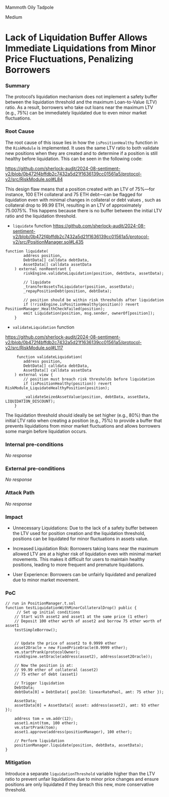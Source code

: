 Mammoth Oily Tadpole

Medium

# Lack of Liquidation Buffer Allows Immediate Liquidations from Minor Price Fluctuations, Penalizing Borrowers

### Summary

 The protocol’s liquidation mechanism does not implement a safety buffer between the liquidation threshold and the maximum Loan-to-Value (LTV) ratio. As a result, borrowers who take out loans near the maximum LTV (e.g., 75%) can be immediately liquidated due to even minor market fluctuations.

### Root Cause

The root cause of this issue lies in how the `isPositionHealthy` function in the `RiskModule` is implemented. It uses the same LTV ratio to both validate new positions when they are created and to determine if a position is still healthy before liquidation. This can be seen in the following code:

https://github.com/sherlock-audit/2024-08-sentiment-v2/blob/0b472f4bffdb2c7432a5d21f1636139cc01561a5/protocol-v2/src/RiskModule.sol#L84

This design flaw means that a position created with an LTV of 75%—for instance, 100 ETH collateral and 75 ETH debt—can be flagged for liquidation even with minimal changes in collateral or debt values , such as collateral drop to 99.99 ETH, resulting in an LTV of approximately 75.0075%. This happens because there is no buffer between the initial LTV ratio and the liquidation threshold.

*  `liquidate` function
https://github.com/sherlock-audit/2024-08-sentiment-v2/blob/0b472f4bffdb2c7432a5d21f1636139cc01561a5/protocol-v2/src/PositionManager.sol#L435

```solidity
function liquidate(
        address position,
        DebtData[] calldata debtData,
        AssetData[] calldata assetData
    ) external nonReentrant {
        riskEngine.validateLiquidation(position, debtData, assetData);

        // liquidate
        _transferAssetsToLiquidator(position, assetData);
        _repayPositionDebt(position, debtData);

        // position should be within risk thresholds after liquidation
        if (!riskEngine.isPositionHealthy(position)) revert PositionManager_HealthCheckFailed(position);
        emit Liquidation(position, msg.sender, ownerOf[position]);
    }
```

* `validateLiquidation` function

https://github.com/sherlock-audit/2024-08-sentiment-v2/blob/0b472f4bffdb2c7432a5d21f1636139cc01561a5/protocol-v2/src/RiskModule.sol#L117

```solidity
     function validateLiquidation(
        address position,
        DebtData[] calldata debtData,
        AssetData[] calldata assetData
    ) external view {
        // position must breach risk thresholds before liquidation
        if (isPositionHealthy(position)) revert RiskModule_LiquidateHealthyPosition(position);

        _validateSeizedAssetValue(position, debtData, assetData, LIQUIDATION_DISCOUNT);
    }
```

The liquidation threshold should ideally be set higher (e.g., 80%) than the initial LTV ratio when creating a position (e.g., 75%) to provide a buffer that prevents liquidations from minor market fluctuations and allows borrowers some margin before liquidation occurs.

### Internal pre-conditions

_No response_

### External pre-conditions

_No response_

### Attack Path

_No response_

### Impact

* Unnecessary Liquidations: Due to the lack of a safety buffer between the LTV used for position creation and the liquidation threshold, positions can be liquidated for minor fluctuations in assets value.

* Increased Liquidation Risk: Borrowers taking loans near the maximum allowed LTV are at a higher risk of liquidation even with minimal market movements. This makes it difficult for users to maintain healthy positions, leading to more frequent and premature liquidations.

* User Experience: Borrowers can be unfairly liquidated and penalized due to minor market movement. 

### PoC

```solidity
// run in PositionManager.t.sol
function testLiquidationWithMinorCollateralDrop() public {
     // Set up initial conditions
    // Start with asset2 and asset1 at the same price (1 ether)
    // Deposit 100 ether worth of asset2 and borrow 75 ether worth of asset1
    testSimpleBorrow();

   
    // Update the price of asset2 to 0.9999 ether
    asset2Oracle = new FixedPriceOracle(0.9999 ether);
    vm.startPrank(protocolOwner);
    riskEngine.setOracle(address(asset2), address(asset2Oracle));

    // Now the position is at:
    // 99.99 ether of collateral (asset2)
    // 75 ether of debt (asset1)

    // Trigger liquidation
    DebtData;
    debtData[0] = DebtData({ poolId: linearRatePool, amt: 75 ether });
    
    AssetData;
    assetData[0] = AssetData({ asset: address(asset2), amt: 93 ether });

    address tom = vm.addr(12);
    asset1.mint(tom, 100 ether);
    vm.startPrank(tom);
    asset1.approve(address(positionManager), 100 ether);

    // Perform liquidation
    positionManager.liquidate(position, debtData, assetData);
}

```

### Mitigation

Introduce a separate `liquidationThreshold` variable higher than the LTV ratio to prevent unfair liquidations due to minor price changes and ensure positions are only liquidated if they breach this new, more conservative threshold.